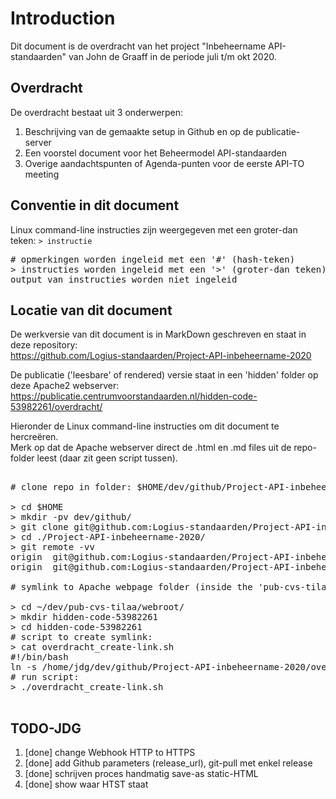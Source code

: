 # Introduction

Dit document is de overdracht van het project "Inbeheername API-standaarden" van John de Graaff in de periode juli t/m okt 2020.

## Overdracht

De overdracht bestaat uit 3 onderwerpen:

1. Beschrijving van de gemaakte setup in Github en op de publicatie-server
2. Een voorstel document voor het Beheermodel API-standaarden
3. Overige aandachtspunten of Agenda-punten voor de eerste API-TO meeting

## Conventie in dit document

Linux command-line instructies zijn weergegeven met een groter-dan teken: `> instructie`

<pre class="monopre">
# opmerkingen worden ingeleid met een '#' (hash-teken)
> instructies worden ingeleid met een '>' (groter-dan teken)
output van instructies worden niet ingeleid
</pre>

## Locatie van dit document

De werkversie van dit document is in MarkDown geschreven en staat in deze repository: <br>
https://github.com/Logius-standaarden/Project-API-inbeheername-2020

De publicatie ('leesbare' of rendered) versie staat in een 'hidden' folder op deze Apache2 webserver: <br>
https://publicatie.centrumvoorstandaarden.nl/hidden-code-53982261/overdracht/

Hieronder de Linux command-line instructies om dit document te hercreëren. <br>
Merk op dat de Apache webserver direct de .html en .md files uit de repo-folder leest (daar zit geen script tussen).

<pre class="monopre">

# clone repo in folder: $HOME/dev/github/Project-API-inbeheername-2020/

> cd $HOME
> mkdir -pv dev/github/
> git clone git@github.com:Logius-standaarden/Project-API-inbeheername-2020.git
> cd ./Project-API-inbeheername-2020/
> git remote -vv
origin  git@github.com:Logius-standaarden/Project-API-inbeheername-2020.git (fetch)
origin  git@github.com:Logius-standaarden/Project-API-inbeheername-2020.git (push)

# symlink to Apache webpage folder (inside the 'pub-cvs-tilaa' repo)

> cd ~/dev/pub-cvs-tilaa/webroot/
> mkdir hidden-code-53982261
> cd hidden-code-53982261
# script to create symlink:
> cat overdracht_create-link.sh
#!/bin/bash
ln -s /home/jdg/dev/github/Project-API-inbeheername-2020/overdracht/ /home/jdg/dev/pub-cvs-tilaa/webroot/hidden-code-53982261/overdracht
# run script:
> ./overdracht_create-link.sh

</pre>

## TODO-JDG

1. [done] change Webhook HTTP to HTTPS
2. [done] add Github parameters (release_url), git-pull met enkel release
3. [done] schrijven proces handmatig save-as static-HTML
4. [done] show waar HTST staat
